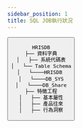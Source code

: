 ```yaml
---
sidebar_position: 1
title: SQL JOB執行狀況
---
```


<Button label="取得更新" variant="secondary" size="lg" outline />

```bash
HRISDB
├── 資料字典
│   ├── 系統代碼表
│   └── Table Schema
│   └────HRISDB 
│   └────DB_SYS
│   └────DB_Share
├── 特徵工程
│   ├── 基本屬性
│   ├── 產品往來
│   ├── 行為洞察
```